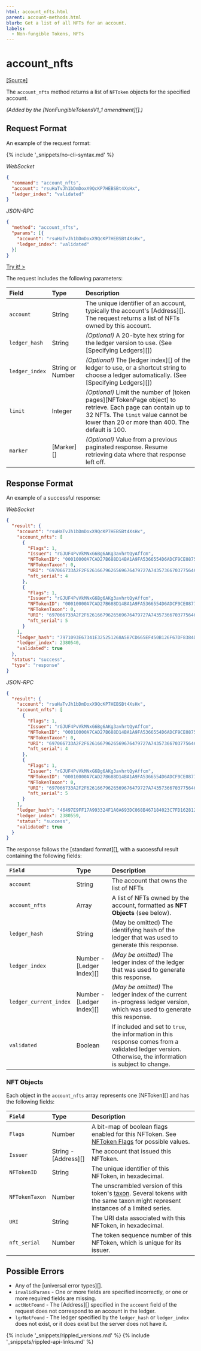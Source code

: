 ```yaml
---
html: account_nfts.html
parent: account-methods.html
blurb: Get a list of all NFTs for an account.
labels:
  - Non-fungible Tokens, NFTs
---
```


# account_nfts
[[Source]](https://github.com/ripple/rippled/blob/master/src/ripple/rpc/handlers/AccountObjects.cpp "Source")

The `account_nfts` method returns a list of `NFToken` objects for the specified account.

_(Added by the \[NonFungibleTokensV1_1 amendment\]\[\].)_

## Request Format
An example of the request format:

{% include '_snippets/no-cli-syntax.md' %}

<!-- MULTICODE_BLOCK_START -->

*WebSocket*

```json
{
  "command": "account_nfts",
  "account": "rsuHaTvJh1bDmDoxX9QcKP7HEBSBt4XsHx",
  "ledger_index": "validated"
}
```

*JSON-RPC*

```json
{
  "method": "account_nfts",
  "params": [{
    "account": "rsuHaTvJh1bDmDoxX9QcKP7HEBSBt4XsHx",
    "ledger_index": "validated"
  }]
}
```

<!-- MULTICODE_BLOCK_END -->

[Try it! >](websocket-api-tool.html#account_nfts)

The request includes the following parameters:

| Field          | Type             | Description                                                                                                                                                                                              |
|:-------------- |:---------------- |:-------------------------------------------------------------------------------------------------------------------------------------------------------------------------------------------------------- |
| `account`      | String           | The unique identifier of an account, typically the account's \[Address\]\[\]. The request returns a list of NFTs owned by this account.                                                                  |
| `ledger_hash`  | String           | _(Optional)_ A 20-byte hex string for the ledger version to use. (See \[Specifying Ledgers\]\[\])                                                                                                        |
| `ledger_index` | String or Number | _(Optional)_ The \[ledger index\]\[\] of the ledger to use, or a shortcut string to choose a ledger automatically. (See \[Specifying Ledgers\]\[\])                                                      |
| `limit`        | Integer          | _(Optional)_ Limit the number of \[token pages\]\[NFTokenPage object\] to retrieve. Each page can contain up to 32 NFTs. The `limit` value cannot be lower than 20 or more than 400. The default is 100. |
| `marker`       | \[Marker\]\[\]   | _(Optional)_ Value from a previous paginated response. Resume retrieving data where that response left off.                                                                                              |


## Response Format
An example of a successful response:

<!-- MULTICODE_BLOCK_START -->

*WebSocket*

```json
{
  "result": {
    "account": "rsuHaTvJh1bDmDoxX9QcKP7HEBSBt4XsHx",
    "account_nfts": [
      {
        "Flags": 1,
        "Issuer": "rGJUF4PvVkMNxG6Bg6AKg3avhrtQyAffcm",
        "NFTokenID": "00010000A7CAD27B688D14BA1A9FA5366554D6ADCF9CE0875B974D9F00000004",
        "NFTokenTaxon": 0,
        "URI": "697066733A2F2F62616679626569676479727A74357366703775646D37687537367568377932366E6634646675796C71616266336F636C67747179353566627A6469",
        "nft_serial": 4
      },
      {
        "Flags": 1,
        "Issuer": "rGJUF4PvVkMNxG6Bg6AKg3avhrtQyAffcm",
        "NFTokenID": "00010000A7CAD27B688D14BA1A9FA5366554D6ADCF9CE087727D1EA000000005",
        "NFTokenTaxon": 0,
        "URI": "697066733A2F2F62616679626569676479727A74357366703775646D37687537367568377932366E6634646675796C71616266336F636C67747179353566627A6469",
        "nft_serial": 5
      }
    ],
    "ledger_hash": "7971093E67341E325251268A5B7CD665EF450B126F67DF8384D964DF834961E8",
    "ledger_index": 2380540,
    "validated": true
  },
  "status": "success",
  "type": "response"
}
```

*JSON-RPC*

```json
{
  "result": {
    "account": "rsuHaTvJh1bDmDoxX9QcKP7HEBSBt4XsHx",
    "account_nfts": [
      {
        "Flags": 1,
        "Issuer": "rGJUF4PvVkMNxG6Bg6AKg3avhrtQyAffcm",
        "NFTokenID": "00010000A7CAD27B688D14BA1A9FA5366554D6ADCF9CE0875B974D9F00000004",
        "NFTokenTaxon": 0,
        "URI": "697066733A2F2F62616679626569676479727A74357366703775646D37687537367568377932366E6634646675796C71616266336F636C67747179353566627A6469",
        "nft_serial": 4
      },
      {
        "Flags": 1,
        "Issuer": "rGJUF4PvVkMNxG6Bg6AKg3avhrtQyAffcm",
        "NFTokenID": "00010000A7CAD27B688D14BA1A9FA5366554D6ADCF9CE087727D1EA000000005",
        "NFTokenTaxon": 0,
        "URI": "697066733A2F2F62616679626569676479727A74357366703775646D37687537367568377932366E6634646675796C71616266336F636C67747179353566627A6469",
        "nft_serial": 5
      }
    ],
    "ledger_hash": "46497E9FF17A993324F1A0A693DC068B467184023C7FD162812265EAAFEB97CB",
    "ledger_index": 2380559,
    "status": "success",
    "validated": true
  }
}
```

<!-- MULTICODE_BLOCK_END -->

The response follows the \[standard format\]\[\], with a successful result containing the following fields:

| `Field`                | Type                          | Description                                                                                                                                             |
|:---------------------- |:----------------------------- |:------------------------------------------------------------------------------------------------------------------------------------------------------- |
| `account`              | String                        | The account that owns the list of NFTs                                                                                                                  |
| `account_nfts`         | Array                         | A list of NFTs owned by the account, formatted as **NFT Objects** (see below).                                                                          |
| `ledger_hash`          | String                        | (May be omitted) The identifying hash of the ledger that was used to generate this response.                                                            |
| `ledger_index`         | Number - \[Ledger Index\]\[\] | _(May be omitted)_ The ledger index of the ledger that was used to generate this response.                                                              |
| `ledger_current_index` | Number - \[Ledger Index\]\[\] | _(May be omitted)_ The ledger index of the current in-progress ledger version, which was used to generate this response.                                |
| `validated`            | Boolean                       | If included and set to `true`, the information in this response comes from a validated ledger version. Otherwise, the information is subject to change. |

### NFT Objects

Each object in the `account_nfts` array represents one \[NFToken\]\[\] and has the following fields:

| `Field`        | Type                     | Description                                                                                                                                                   |
|:-------------- |:------------------------ |:------------------------------------------------------------------------------------------------------------------------------------------------------------- |
| `Flags`        | Number                   | A bit-map of boolean flags enabled for this NFToken. See [NFToken Flags](nftoken.html#nftoken-flags) for possible values.                                     |
| `Issuer`       | String - \[Address\]\[\] | The account that issued this NFToken.                                                                                                                         |
| `NFTokenID`    | String                   | The unique identifier of this NFToken, in hexadecimal.                                                                                                        |
| `NFTokenTaxon` | Number                   | The unscrambled version of this token's [taxon](nftoken.html#nftokentaxon). Several tokens with the same taxon might represent instances of a limited series. |
| `URI`          | String                   | The URI data associated with this NFToken, in hexadecimal.                                                                                                    |
| `nft_serial`   | Number                   | The token sequence number of this NFToken, which is unique for its issuer.                                                                                    |

## Possible Errors

* Any of the \[universal error types\]\[\].
* `invalidParams` - One or more fields are specified incorrectly, or one or more required fields are missing.
* `actNotFound` - The \[Address\]\[\] specified in the `account` field of the request does not correspond to an account in the ledger.
* `lgrNotFound` - The ledger specified by the `ledger_hash` or `ledger_index` does not exist, or it does exist but the server does not have it.


{% include '_snippets/rippled_versions.md' %}
{% include '_snippets/rippled-api-links.md' %}
